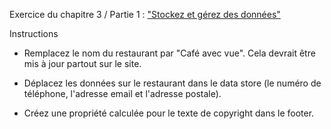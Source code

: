 Exercice du chapitre 3 / Partie 1 : ["Stockez et gérez des données"](https://openclassrooms.com/fr/courses/6390311-creez-une-application-web-avec-vue-js/6861941-stockez-et-gerez-des-donnees)

Instructions

  - Remplacez le nom du restaurant par "Café avec vue". Cela devrait être mis à jour partout sur le site.

  - Déplacez les données sur le restaurant dans le data store (le numéro de téléphone, l'adresse email et l'adresse postale).

  - Créez une propriété calculée pour le texte de copyright dans le footer.